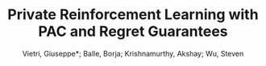 ---
paperId: 7
author: Vietri, Giuseppe*; Balle, Borja; Krishnamurthy, Akshay; Wu, Steven
publicationauthor: Vietri, G.
title: Private Reinforcement Learning with PAC and Regret Guarantees
pdf: Vietri_longtalk_7.pdf
poster: Vietri_longtalk_7.png
alt: --
type: Oral
topic: Reinforcement Learning
link: https://research.latinxinai.org/papers/neurips/2020/pdf/Vietri_longtalk_7.pdf
conference: neurips
year: 2020
tags: neurips-2020
---